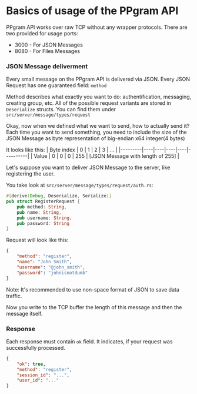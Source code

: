 # Basics of usage of the PPgram API
PPgram API works over raw TCP without any wrapper protocols.
There are two provided for usage ports:
* 3000 - For JSON Messages
* 8080 - For Files Messages

### JSON Message deliverment
Every small message on the PPgram API is delivered via JSON.
Every JSON Request has one guaranteed field: `method`

Method describes what exactly you want to do: authentification, messaging, creating group, etc.
All of the possible request variants are stored in `Deserialize` structs. You can find them under `src/server/message/types/request`

Okay, now when we defined what we want to send, how to actually send it?
Each time you want to send something, you need to include the size of the JSON Message as byte representation of big-endian x64 integer(4 bytes)

It looks like this:
| Byte index   | 0  | 1  | 2  | 3  | ... |
|---------|----|----|----|----|----------|
| Value | 0  | 0  | 0  | 255 | [JSON Message with length of 255] |

Let's suppose you want to deliver JSON Message to the server, like registering the user.

You take look at `src/server/message/types/request/auth.rs`:
```rs
#[derive(Debug, Deserialize, Serialize)]
pub struct RegisterRequest {
    pub method: String,
    pub name: String,
    pub username: String,
    pub password: String
}
```

Request will look like this:

```json
{
    "method": "register",
    "name": "John Smith",
    "username": "@john_smith",
    "password": "johnisnotdumb"
}
```
Note: It's recommended to use non-space format of JSON to save data traffic.

Now you write to the TCP buffer the length of this message and then the message itself.

### Response
Each response must contain `ok` field. It indicates, if your request was successfully processed.
```json
{
    "ok": true,
    "method": "register",
    "session_id": "...",
    "user_id": "..."
}
```
